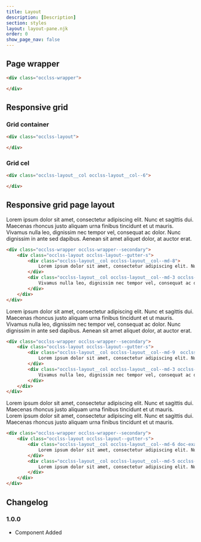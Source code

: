 ```yaml
---
title: Layout
description: [Description]
section: styles
layout: layout-pane.njk
order: 0
show_page_nav: false
---
```


## Page wrapper 


```html
<div class="occlss-wrapper">

</div>
```

## Responsive grid

### Grid container

```html
<div class="occlss-layout">

</div>
```

### Grid cel

```html
<div class="occlss-layout__col occlss-layout__col--6">

</div>
```

## Responsive grid page layout

<div class="occlss-wrapper occlss-wrapper--secondary">
    <div class="occlss-layout occlss-layout--gutter-s">
        <div class="occlss-layout__col occlss-layout__col--md-8 doc-example-col">
            Lorem ipsum dolor sit amet, consectetur adipiscing elit. Nunc et sagittis dui. Maecenas rhoncus justo aliquam urna finibus tincidunt et ut mauris.
        </div>
        <div class="occlss-layout__col occlss-layout__col--md-3 occlss-layout__col--offset-1-md doc-example-col">
            Vivamus nulla leo, dignissim nec tempor vel, consequat ac dolor. Nunc dignissim in ante sed dapibus. Aenean sit amet aliquet dolor, at auctor erat.
        </div>
    </div>
</div>

```html
<div class="occlss-wrapper occlss-wrapper--secondary">
    <div class="occlss-layout occlss-layout--gutter-s">
        <div class="occlss-layout__col occlss-layout__col--md-8">
            Lorem ipsum dolor sit amet, consectetur adipiscing elit. Nunc et sagittis dui. Maecenas rhoncus justo aliquam urna finibus tincidunt et ut mauris.
        </div>
        <div class="occlss-layout__col occlss-layout__col--md-3 occlss-layout__col--offset-1-md">
            Vivamus nulla leo, dignissim nec tempor vel, consequat ac dolor. Nunc dignissim in ante sed dapibus. Aenean sit amet aliquet dolor, at auctor erat.
        </div>
    </div>
</div>
```

<div class="occlss-wrapper occlss-wrapper--secondary">
    <div class="occlss-layout occlss-layout--gutter-s">
        <div class="occlss-layout__col occlss-layout__col--md-9  occlss-layout__col--order-2 doc-example-col">
            Lorem ipsum dolor sit amet, consectetur adipiscing elit. Nunc et sagittis dui. Maecenas rhoncus justo aliquam urna finibus tincidunt et ut mauris.
        </div>
        <div class="occlss-layout__col occlss-layout__col--md-3 occlss-layout__col--order-1 doc-example-col">
            Vivamus nulla leo, dignissim nec tempor vel, consequat ac dolor. Nunc dignissim in ante sed dapibus. Aenean sit amet aliquet dolor, at auctor erat.
        </div>
    </div>
</div>

```html
<div class="occlss-wrapper occlss-wrapper--secondary">
    <div class="occlss-layout occlss-layout--gutter-s">
        <div class="occlss-layout__col occlss-layout__col--md-9  occlss-layout__col--order-2">
            Lorem ipsum dolor sit amet, consectetur adipiscing elit. Nunc et sagittis dui. Maecenas rhoncus justo aliquam urna finibus tincidunt et ut mauris.
        </div>
        <div class="occlss-layout__col occlss-layout__col--md-3 occlss-layout__col--order-1">
            Vivamus nulla leo, dignissim nec tempor vel, consequat ac dolor. Nunc dignissim in ante sed dapibus. Aenean sit amet aliquet dolor, at auctor erat.
        </div>
    </div>
</div>
```

<div class="occlss-wrapper occlss-wrapper--secondary">
    <div class="occlss-layout occlss-layout--gutter-s">
        <div class="occlss-layout__col occlss-layout__col--md-6 doc-example-col">
            Lorem ipsum dolor sit amet, consectetur adipiscing elit. Nunc et sagittis dui. Maecenas rhoncus justo aliquam urna finibus tincidunt et ut mauris.
        </div>
        <div class="occlss-layout__col occlss-layout__col--md-5 occlss-layout__col--offset-1-md doc-example-col">
            Lorem ipsum dolor sit amet, consectetur adipiscing elit. Nunc et sagittis dui. Maecenas rhoncus justo aliquam urna finibus tincidunt et ut mauris.        
        </div>
    </div>
</div>

```html
<div class="occlss-wrapper occlss-wrapper--secondary">
    <div class="occlss-layout occlss-layout--gutter-s">
        <div class="occlss-layout__col occlss-layout__col--md-6 doc-example-col">
            Lorem ipsum dolor sit amet, consectetur adipiscing elit. Nunc et sagittis dui. Maecenas rhoncus justo aliquam urna finibus tincidunt et ut mauris.
        </div>
        <div class="occlss-layout__col occlss-layout__col--md-5 occlss-layout__col--offset-1-md doc-example-col">
            Lorem ipsum dolor sit amet, consectetur adipiscing elit. Nunc et sagittis dui. Maecenas rhoncus justo aliquam urna finibus tincidunt et ut mauris.        
        </div>
    </div>
</div>
```


## Changelog

### 1.0.0

- Component Added